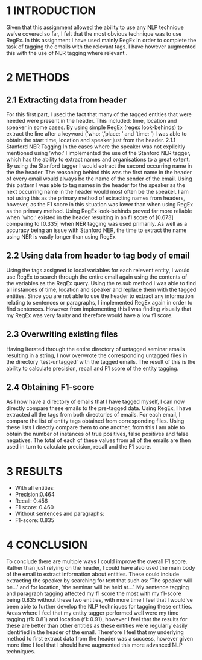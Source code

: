 # 1 INTRODUCTION

Given that this assignment allowed the ability to use any NLP technique
we’ve covered so far, I felt that the most obvious technique was to use
RegEx. In this assignment I have used mainly RegEx in order to complete
the task of tagging the emails with the relevant tags. I have however
augmented this with the use of NER tagging where relevant .

# 2 METHODS
## 2.1 Extracting data from header
For this first part, I used the fact that many of the tagged entities that
were needed were present in the header. This included: time, location
and speaker in some cases. By using simple RegEx (regex look-behinds)
to extract the line after a keyword (’who: ’,’place: ’ and ’time: ’) I was
able to obtain the start time, location and speaker just from the header.
2.1.1 Stanford NER Tagging In the cases where the speaker was not
explicitly mentioned using ’who:’ I implemented the use of the Stanford
NER tagger, which has the ability to extract names and organisations to
a great extent. By using the Stanford tagger I would extract the second
occurring name in the the header. The reasoning behind this was the first
name in the header of every email would always be the name of the sender
of the email. Using this pattern I was able to tag names in the header for
the speaker as the next occurring name in the header would most often be
the speaker.
I am not using this as the primary method of extracting names from
headers, however, as the F1 score in this situation was lower than when
using RegEx as the primary method. Using RegEx look-behinds proved
far more reliable when ’who:’ existed in the header resulting in an f1
score of [0.673] comparing to [0.335] when NER tagging was used
primarily. As well as a accuracy being an issue with Stanford NER, the
time to extract the name using NER is vastly longer than using RegEx
## 2.2 Using data from header to tag body of email
Using the tags assigned to local variables for each relevent entity, I would
use RegEx to search through the entire email again using the contents of
the variables as the RegEx query. Using the re.sub method I was able to
find all instances of time, location and speaker and replace them with the
tagged entities. Since you are not able to use the header to extract any
information relating to sentences or paragraphs, I implemented RegEx
again in order to find sentences. However from implementing this I was
finding visually that my RegEx was very faulty and therefore would have
a low f1 score.

## 2.3 Overwriting existing files
Having Iterated through the entire directory of untagged seminar emails
resulting in a string, I now overwrote the corresponding untagged files in
the directory ’test-untagged’ with the tagged emails. The result of this is
the ability to calculate precision, recall and F1 score of the entity tagging.

## 2.4 Obtaining F1-score
As I now have a directory of emails that I have tagged myself, I can now
directly compare these emails to the pre-tagged data. Using RegEx, I
have extracted all the tags from both directories of emails. For each email,
I compare the list of entity tags obtained from corresponding files. Using
these lists I directly compare them to one another, from this I am able to
obtain the number of instances of true positives, false positives and false
negatives. The total of each of these values from all of the emails are then
used in turn to calculate precision, recall and the F1 score.

# 3 RESULTS
- With all entities:
- Precision:0.464
- Recall: 0.456
- F1 score: 0.460
- Without sentences and paragraphs:
- F1-score: 0.835

# 4 CONCLUSION
To conclude there are multiple ways I could improve the overall F1 score.
Rather than just relying on the header, I could have also used the main
body of the email to extract information about entities. These could
include extracting the speaker by searching for text that such as: ’The
speaker will be...’ and for location, ’the seminar will be held at...’. My
sentence tagging and paragraph tagging affected my f1 score the most
with my f1-score being 0.835 without these two entities, with more time
I feel that I would’ve been able to further develop the NLP techniques for
tagging these entities.
Areas where I feel that my entity tagger performed well were my time
tagging (f1: 0.81) and location (f1: 0.91), however I feel that the results
for these are better than other entities as these entities were regularly
easily identified in the header of the email. Therefore I feel that my
underlying method to first extract data from the header was a success,
however given more time I feel that I should have augmented this more
advanced NLP techniques.

